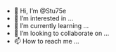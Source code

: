 - 👋 Hi, I’m @Stu75e
- 👀 I’m interested in ...
- 🌱 I’m currently learning ...
- 💞️ I’m looking to collaborate on ...
- 📫 How to reach me ...

<!---
Stu75e/Stu75e is a ✨ special ✨ repository because its `README.md` (this file) appears on your GitHub profile.
You can click the Preview link to take a look at your changes.
--->
